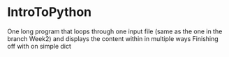 # IntroToPython
One long program that loops through one input file (same as the one in the branch Week2) and displays the content within in multiple ways
Finishing off with on simple dict
